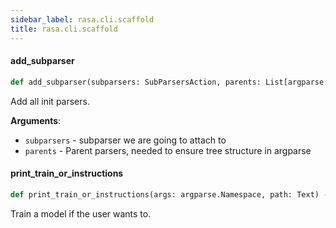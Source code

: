 ```yaml
---
sidebar_label: rasa.cli.scaffold
title: rasa.cli.scaffold
---
```

#### add\_subparser

```python
def add_subparser(subparsers: SubParsersAction, parents: List[argparse.ArgumentParser]) -> None
```

Add all init parsers.

**Arguments**:

- `subparsers` - subparser we are going to attach to
- `parents` - Parent parsers, needed to ensure tree structure in argparse

#### print\_train\_or\_instructions

```python
def print_train_or_instructions(args: argparse.Namespace, path: Text) -> None
```

Train a model if the user wants to.

